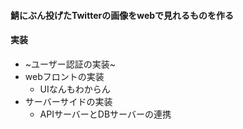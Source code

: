 #### 鯖にぶん投げたTwitterの画像をwebで見れるものを作る

#### 実装
- ~ユーザー認証の実装~
- webフロントの実装
  - UIなんもわからん
- サーバーサイドの実装
  - APIサーバーとDBサーバーの連携
